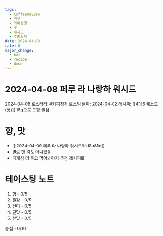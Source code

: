 ```yaml
---
tags:
  - CoffeeReview
  - 페루
  - 커피정경
  - 핫
  - 워시드
  - 추출실패
date: 2024-04-08
rate: 0
major_change:
  - hot
  - recipe
  - dose
---
```

# 2024-04-08 페루 라 나랑하 워시드
2024-04-08
로스터리: #커피정경 
로스팅 날짜: 2024-04-02
레시피: [[4대6 메소드 (핫)]] 15g으로 도징 줄임
# 향, 맛
- ![[2024-04-06 페루 라 나랑하 워시드#^d5a85e]]
- 별로 핫 각도 아니었음
- 디개싱 더 하고 먹어봐야지 추천 레시피로
# 테이스팅 노트
1. 향 - 0/5
2. 질감 - 0/5
3. 산미 - 0/5
4. 단맛 - 0/5
5. 쓴맛 - 0/5

총점 - 0/10


